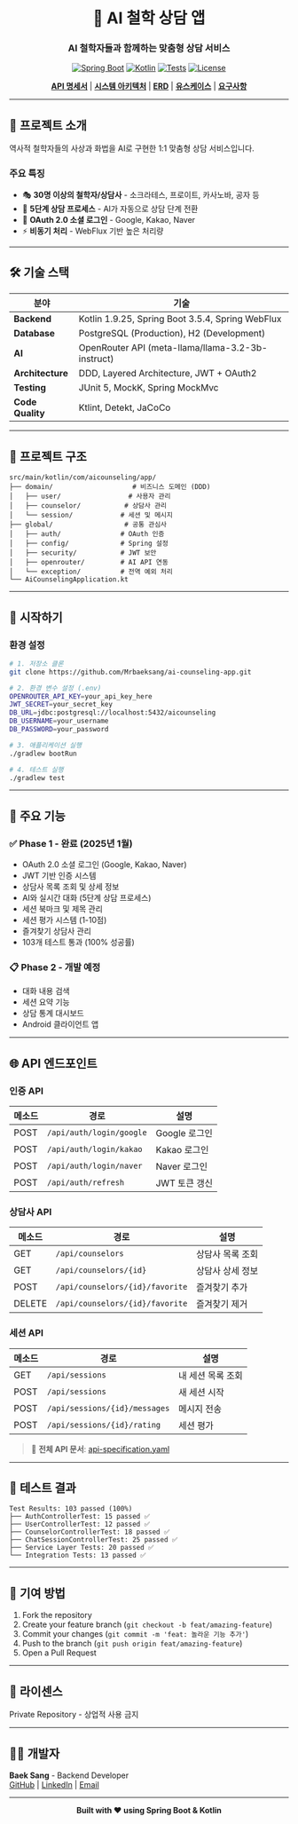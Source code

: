 <div align="center">

# 🧠 AI 철학 상담 앱

### **AI 철학자들과 함께하는 맞춤형 상담 서비스**

[![Spring Boot](https://img.shields.io/badge/Spring%20Boot-3.5.4-brightgreen?logo=springboot)](https://spring.io/projects/spring-boot)
[![Kotlin](https://img.shields.io/badge/Kotlin-1.9.25-7F52FF?logo=kotlin)](https://kotlinlang.org)
[![Tests](https://img.shields.io/badge/Tests-103%20Passed-success)](https://github.com/Mrbaeksang/ai-counseling-app/actions)
[![License](https://img.shields.io/badge/License-Private-red)]()

**[API 명세서](docs/api-specification.yaml)** | **[시스템 아키텍처](docs/system-architecture.md)** | **[ERD](docs/erd-diagram.md)** | **[유스케이스](docs/use-case-diagram.md)** | **[요구사항](docs/SRS.md)**

</div>

---

## 📱 **프로젝트 소개**

역사적 철학자들의 사상과 화법을 AI로 구현한 1:1 맞춤형 상담 서비스입니다.

### **주요 특징**
- 🎭 **30명 이상의 철학자/상담사** - 소크라테스, 프로이트, 카사노바, 공자 등
- 🤖 **5단계 상담 프로세스** - AI가 자동으로 상담 단계 전환
- 🔐 **OAuth 2.0 소셜 로그인** - Google, Kakao, Naver
- ⚡ **비동기 처리** - WebFlux 기반 높은 처리량

---

## 🛠️ **기술 스택**

| 분야 | 기술 |
|------|------|
| **Backend** | Kotlin 1.9.25, Spring Boot 3.5.4, Spring WebFlux |
| **Database** | PostgreSQL (Production), H2 (Development) |
| **AI** | OpenRouter API (meta-llama/llama-3.2-3b-instruct) |
| **Architecture** | DDD, Layered Architecture, JWT + OAuth2 |
| **Testing** | JUnit 5, MockK, Spring MockMvc |
| **Code Quality** | Ktlint, Detekt, JaCoCo |

---

## 📁 **프로젝트 구조**

```
src/main/kotlin/com/aicounseling/app/
├── domain/                    # 비즈니스 도메인 (DDD)
│   ├── user/                 # 사용자 관리
│   ├── counselor/           # 상담사 관리
│   └── session/            # 세션 및 메시지
├── global/                  # 공통 관심사
│   ├── auth/               # OAuth 인증
│   ├── config/             # Spring 설정
│   ├── security/           # JWT 보안
│   ├── openrouter/         # AI API 연동
│   └── exception/          # 전역 예외 처리
└── AiCounselingApplication.kt
```

---

## 🚀 **시작하기**

### **환경 설정**

```bash
# 1. 저장소 클론
git clone https://github.com/Mrbaeksang/ai-counseling-app.git

# 2. 환경 변수 설정 (.env)
OPENROUTER_API_KEY=your_api_key_here
JWT_SECRET=your_secret_key
DB_URL=jdbc:postgresql://localhost:5432/aicounseling
DB_USERNAME=your_username
DB_PASSWORD=your_password

# 3. 애플리케이션 실행
./gradlew bootRun

# 4. 테스트 실행
./gradlew test
```

---

## 🌟 **주요 기능**

### **✅ Phase 1 - 완료 (2025년 1월)**
- OAuth 2.0 소셜 로그인 (Google, Kakao, Naver)
- JWT 기반 인증 시스템
- 상담사 목록 조회 및 상세 정보
- AI와 실시간 대화 (5단계 상담 프로세스)
- 세션 북마크 및 제목 관리
- 세션 평가 시스템 (1-10점)
- 즐겨찾기 상담사 관리
- 103개 테스트 통과 (100% 성공률)

### **📋 Phase 2 - 개발 예정**
- 대화 내용 검색
- 세션 요약 기능
- 상담 통계 대시보드
- Android 클라이언트 앱

---

## 🌐 **API 엔드포인트**

### **인증 API**
| 메소드 | 경로 | 설명 |
|--------|------|------|
| POST | `/api/auth/login/google` | Google 로그인 |
| POST | `/api/auth/login/kakao` | Kakao 로그인 |
| POST | `/api/auth/login/naver` | Naver 로그인 |
| POST | `/api/auth/refresh` | JWT 토큰 갱신 |

### **상담사 API**
| 메소드 | 경로 | 설명 |
|--------|------|------|
| GET | `/api/counselors` | 상담사 목록 조회 |
| GET | `/api/counselors/{id}` | 상담사 상세 정보 |
| POST | `/api/counselors/{id}/favorite` | 즐겨찾기 추가 |
| DELETE | `/api/counselors/{id}/favorite` | 즐겨찾기 제거 |

### **세션 API**
| 메소드 | 경로 | 설명 |
|--------|------|------|
| GET | `/api/sessions` | 내 세션 목록 조회 |
| POST | `/api/sessions` | 새 세션 시작 |
| POST | `/api/sessions/{id}/messages` | 메시지 전송 |
| POST | `/api/sessions/{id}/rating` | 세션 평가 |

> 📖 **전체 API 문서**: [api-specification.yaml](docs/api-specification.yaml)

---

## 🧪 **테스트 결과**

```
Test Results: 103 passed (100%)
├── AuthControllerTest: 15 passed ✅
├── UserControllerTest: 12 passed ✅
├── CounselorControllerTest: 18 passed ✅
├── ChatSessionControllerTest: 25 passed ✅
├── Service Layer Tests: 20 passed ✅
└── Integration Tests: 13 passed ✅
```

---

## 🤝 **기여 방법**

1. Fork the repository
2. Create your feature branch (`git checkout -b feat/amazing-feature`)
3. Commit your changes (`git commit -m 'feat: 놀라운 기능 추가'`)
4. Push to the branch (`git push origin feat/amazing-feature`)
5. Open a Pull Request

---

## 📝 **라이센스**

Private Repository - 상업적 사용 금지

---

## 👨‍💻 **개발자**

**Baek Sang** - Backend Developer  
[GitHub](https://github.com/Mrbaeksang) | [LinkedIn](#) | [Email](mailto:your-email@example.com)

---

<div align="center">

**Built with ❤️ using Spring Boot & Kotlin**

</div>
